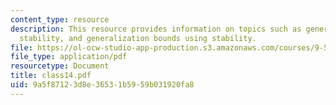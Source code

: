 ```yaml
---
content_type: resource
description: This resource provides information on topics such as generalization Bounds,
  stability, and generalization bounds using stability.
file: https://ol-ocw-studio-app-production.s3.amazonaws.com/courses/9-520-statistical-learning-theory-and-applications-spring-2006/9a5f87123d8e36531b5959b031920fa8_class14.pdf
file_type: application/pdf
resourcetype: Document
title: class14.pdf
uid: 9a5f8712-3d8e-3653-1b59-59b031920fa8
---
```

